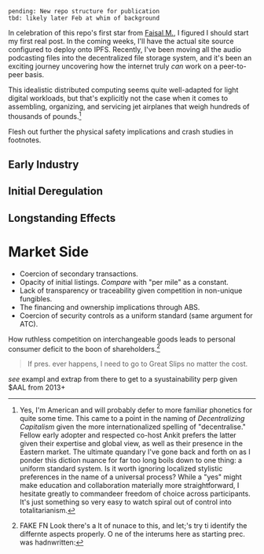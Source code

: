 ```
pending: New repo structure for publication 
tbd: likely later Feb at whim of background
```

In celebration of this repo's first star from [Faisal M.](https://github.com/Mianfazi461), I figured I should start my first real post. In the coming weeks, I'll have the actual site source configured to deploy onto IPFS. Recently, I've been moving all the audio podcasting files into the decentralized file storage system, and it's been an exciting journey uncovering how the internet truly _can_ work on a peer-to-peer basis.

This idealistic distributed computing seems quite well-adapted for light digital workloads, but that's explicitly not the case when it comes to assembling, organizing, and servicing jet airplanes that weigh hundreds of thousands of pounds.[^metric]

[^metric]: Yes, I'm American and will probably defer to more familiar phonetics for quite some time. This came to a point in the naming of _Decentralizing Capitalism_ given the more internationalized spelling of "decentralise." Fellow early adopter and respected co-host Ankit prefers the latter given their expertise and global view, as well as their presence in the Eastern market. The ultimate quandary I've gone back and forth on as I ponder this diction nuance for far too long boils down to one thing: a uniform standard system. Is it worth ignoring localized stylistic preferences in the name of a universal process? While a "yes" might make education and collaboration materially more straightforward, I hesitate greatly to commandeer freedom of choice across participants. It's just something so very easy to watch spiral out of control into totalitarianism.

Flesh out further the physical safety implications and crash studies in footnotes.

## Early Industry



## Initial Deregulation

## Longstanding Effects

# Market Side

- Coercion of secondary transactions.
- Opacity of initial listings.
  _Compare_ with "per mile" as a constant.
- Lack of transparency or traceability given competition in non-unique fungibles.
- The financing and ownership implications through ABS.
- Coercion of security controls as a uniform standard (same argument for ATC).

How ruthless competition on interchangeable goods leads to personal consumer deficit to the boon of shareholders.[^pendiong]

[^pendiong]: FAKE FN
Look there's a lt of nunace to this, and let;'s try ti identify the differnte aspects properly. O ne of the interums here as starting prec. was hadnwritten:

> If pres. ever happens, I need to go to Great Slips no matter the cost.

_see_ exampl and extrap from there to get to a syustainability perp given $AAL from 2013+